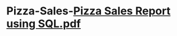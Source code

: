 # Pizza-Sales-[Pizza Sales Report using SQL.pdf](https://github.com/user-attachments/files/16639884/Pizza.Sales.Report.using.SQL.pdf)
